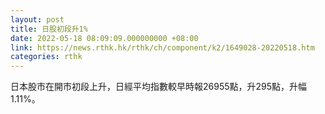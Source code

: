 ```yaml
---
layout: post
title: 日股初段升1%
date: 2022-05-18 08:09:09.000000000 +08:00
link: https://news.rthk.hk/rthk/ch/component/k2/1649028-20220518.htm
categories: rthk
---
```


日本股市在開市初段上升，日經平均指數較早時報26955點，升295點，升幅1.11%。
